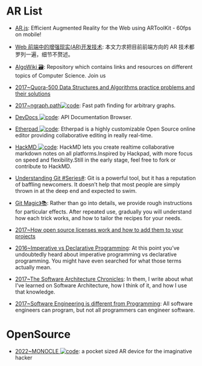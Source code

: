 # AR List

- [AR.js](https://github.com/jeromeetienne/AR.js): Efficient Augmented Reality for the Web using ARToolKit - 60fps on mobile!

- [Web 前端中的增强现实(AR)开发技术](https://parg.co/UvW): 本文力求把目前前端方向的 AR 技术都罗列一遍，细节不赘述。

- [AlgoWiki 🗃️](https://github.com/vicky002/AlgoWiki): Repository which contains links and resources on different topics of Computer Science. Join us

- [2017~Quora-500 Data Structures and Algorithms practice problems and their solutions](https://parg.co/UGW)

- [2017~ngraph.path![code](https://ng-tech.icu/assets/code.svg)](https://github.com/anvaka/ngraph.path): Fast path finding for arbitrary graphs.

- [DevDocs ![code](https://ng-tech.icu/assets/code.svg)](https://devdocs.io/): API Documentation Browser.

- [Etherpad ![code](https://ng-tech.icu/assets/code.svg)](http://etherpad.org/#): Etherpad is a highly customizable Open Source online editor providing collaborative editing in really real-time.

- [HackMD ![code](https://ng-tech.icu/assets/code.svg)](https://github.com/hackmdio/hackmd): HackMD lets you create realtime collaborative markdown notes on all platforms.Inspired by Hackpad, with more focus on speed and flexibility.Still in the early stage, feel free to fork or contribute to HackMD.

- [Understanding Git #Series#](https://hackernoon.com/understanding-git-fcffd87c15a3): Git is a powerful tool, but it has a reputation of baffling newcomers. It doesn’t help that most people are simply thrown in at the deep end and expected to swim.

- [Git Magic》📚](https://crypto.stanford.edu/~blynn/gitmagic/): Rather than go into details, we provide rough instructions for particular effects. After repeated use, gradually you will understand how each trick works, and how to tailor the recipes for your needs.

- [2017~How open source licenses work and how to add them to your projects](https://parg.co/UAs)

- [2016~Imperative vs Declarative Programming](https://tylermcginnis.com/imperative-vs-declarative-programming/): At this point you’ve undoubtedly heard about imperative programming vs declarative programming. You might have even searched for what those terms actually mean.

- [2017~The Software Architecture Chronicles](https://herbertograca.com/2017/07/03/the-software-architecture-chronicles/): In them, I write about what I’ve learned on Software Architecture, how I think of it, and how I use that knowledge.

- [2017~Software Engineering is different from Programming](https://medium.com/@samerbuna/software-engineering-is-different-from-programming-b108c135af26): All software engineers can program, but not all programmers can engineer software.

# OpenSource

- [2022~MONOCLE ![code](https://ng-tech.icu/assets/code.svg)](https://www.brilliantmonocle.com/): a pocket sized AR device for the imaginative hacker
